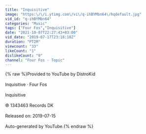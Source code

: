 ```yaml
---
title: "Inquisitive"
image: "https:\/\/i.ytimg.com\/vi\/q-ihBYMbn64\/hqdefault.jpg"
vid_id: "q-ihBYMbn64"
categories: "Music"
tags: ["Four Fos","Inquisitive"]
date: "2021-10-07T22:27:43+03:00"
vid_date: "2019-07-17T23:18:18Z"
duration: "PT2M"
viewcount: "33"
likeCount: "1"
dislikeCount: "0"
channel: "Four Fos - Topic"
---
```

{% raw %}Provided to YouTube by DistroKid<br /><br />Inquisitive · Four Fos<br /><br />Inquisitive<br /><br />℗ 1343463 Records DK<br /><br />Released on: 2019-07-15<br /><br />Auto-generated by YouTube.{% endraw %}
